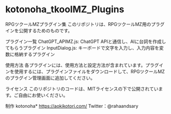 # kotonoha_tkoolMZ_Plugins

RPGツクールMZプラグイン集
このリポジトリは、RPGツクールMZ用のプラグインを公開するためのものです。

プラグイン一覧
ChatGPT_APIMZ.js: ChatGPT APIと通信し、AIに台詞を作成してもらうプラグイン
InputDialog.js: キーボードで文字を入力し、入力内容を変数に格納するプラグイン

使用方法
各プラグインには、使用方法と設定方法が含まれています。プラグインを使用するには、プラグインファイルをダウンロードして、RPGツクールMZのプラグイン管理画面に追加してください。

ライセンス
このリポジトリのコードは、MITライセンスの下で公開されています。ご自由にお使いください。

制作
kotonoha*
https://aokikotori.com/
Twitter：@rahaandsary
